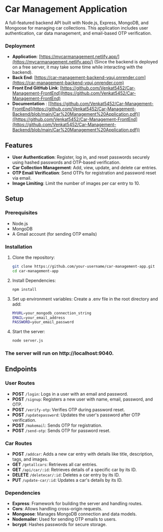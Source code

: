 # Car Management Application

A full-featured backend API built with Node.js, Express, MongoDB, and Mongoose for managing car collections. This application includes user authentication, car data management, and email-based OTP verification.

### Deployment
- **Application**: [https://mycarmanagement.netlify.app/](https://mycarmanagement.netlify.app/) (Since the backend is deployed on a free server, it may take some time while interacting with the backend).
- **Back End**: [https://car-management-backend-vquj.onrender.com](https://car-management-backend-vquj.onrender.com)
- **Front End GitHub Link**: [https://github.com/Venkat5452/Car-Management-FrontEnd](https://github.com/Venkat5452/Car-Management-FrontEnd)
- **Documentation** : [[https://github.com/Venkat5452/Car-Management-FrontEnd](https://github.com/Venkat5452/Car-Management-Backend/blob/main/Car%20Management%20Application.pdf)]([https://github.com/Venkat5452/Car-Management-FrontEnd](https://github.com/Venkat5452/Car-Management-Backend/blob/main/Car%20Management%20Application.pdf))

## Features

- **User Authentication**: Register, log in, and reset passwords securely using hashed passwords and OTP-based verification.
- **Car Collection Management**: Add, view, update, and delete car entries.
- **OTP Email Verification**: Send OTPs for registration and password reset via email.
- **Image Limiting**: Limit the number of images per car entry to 10.

## Setup

### Prerequisites

- Node.js
- MongoDB
- A Gmail account (for sending OTP emails)

### Installation

1. Clone the repository:
   ```bash
   git clone https://github.com/your-username/car-management-app.git
   cd car-management-app
2. Install Dependencies:
   ```bash
   npm install
3. Set up environment variables: Create a .env file in the root directory and add:
   ```bash
   MYURL=your_mongodb_connection_string
   EMAIL=your_email_address
   PASSWORD=your_email_password
4. Start the server:
   ```bash
   node server.js

### The server will run on http://localhost:9040.

## Endpoints

### User Routes
- **POST** `/login`: Logs in a user with an email and password.
- **POST** `/signup`: Registers a new user with name, email, password, and OTP.
- **POST** `/verify-otp`: Verifies OTP during password reset.
- **POST** `/updatepassword`: Updates the user's password after OTP verification.
- **POST** `/makemail`: Sends OTP for registration.
- **POST** `/send-otp`: Sends OTP for password reset.

### Car Routes
- **POST** `/addcar`: Adds a new car entry with details like title, description, tags, and images.
- **GET** `/getallcars`: Retrieves all car entries.
- **GET** `/api/car/:id`: Retrieves details of a specific car by its ID.
- **DELETE** `/deletecar/:id`: Deletes a car entry by its ID.
- **PUT** `/update-car/:id`: Updates a car's details by its ID.

### Dependencies
- **Express**: Framework for building the server and handling routes.
- **Cors**: Allows handling cross-origin requests.
- **Mongoose**: Manages MongoDB connection and data models.
- **Nodemailer**: Used for sending OTP emails to users.
- **bcrypt**: Hashes passwords for secure storage.

 
